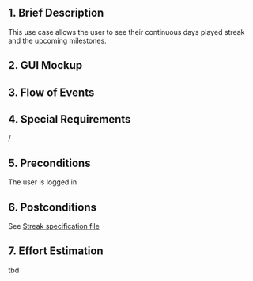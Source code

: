 ## 1. Brief Description
This use case allows the user to see their continuous days played streak and the upcoming milestones.
## 2. GUI Mockup
## 3. Flow of Events
## 4. Special Requirements
/
## 5. Preconditions
The user is logged in
## 6. Postconditions
See [Streak specification file](/documents/gameplay/streak_system.pdf)
## 7. Effort Estimation
tbd
